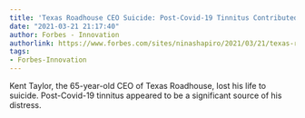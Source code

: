 ```yaml
---
title: 'Texas Roadhouse CEO Suicide: Post-Covid-19 Tinnitus Contributed'
date: "2021-03-21 21:17:40"
author: Forbes - Innovation
authorlink: https://www.forbes.com/sites/ninashapiro/2021/03/21/texas-roadhouse-ceo-suicide-post-covid-19-tinnitus-contributed/
tags:
- Forbes-Innovation
---
```

Kent Taylor, the 65-year-old CEO of Texas Roadhouse, lost his life to suicide. Post-Covid-19 tinnitus appeared to be a significant source of his distress.